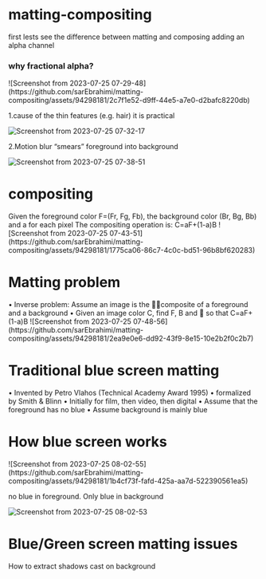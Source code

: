 # matting-compositing
first lests see the difference between matting and composing
 adding an alpha channel 
 <h3>why fractional alpha?</h3>
![Screenshot from 2023-07-25 07-29-48](https://github.com/sarEbrahimi/matting-compositing/assets/94298181/2c7f1e52-d9ff-44e5-a7e0-d2bafc8220db)
   
1.cause of the thin features  (e.g. hair) it is practical

![Screenshot from 2023-07-25 07-32-17](https://github.com/sarEbrahimi/matting-compositing/assets/94298181/9a02b5cd-0094-4b37-b2d5-61d8c4b721fe)

2.Motion blur “smears” foreground into background

![Screenshot from 2023-07-25 07-38-51](https://github.com/sarEbrahimi/matting-compositing/assets/94298181/c6e77f3a-5d91-444e-b9b9-878829b83032)

<h1>compositing</h1>
Given the foreground color F=(Fr, Fg, Fb), the
background color (Br, Bg, Bb) and a for each pixel
The compositing operation is: C=aF+(1-a)B
![Screenshot from 2023-07-25 07-43-51](https://github.com/sarEbrahimi/matting-compositing/assets/94298181/1775ca06-86c7-4c0c-bd51-96b8bf620283)

<h1>Matting problem</h1>
• Inverse problem:
Assume an image is the composite of a foreground
and a background
• Given an image color C, find F, B and  so that
C=aF+(1-a)B
![Screenshot from 2023-07-25 07-48-56](https://github.com/sarEbrahimi/matting-compositing/assets/94298181/2ea9e0e6-dd92-43f9-8e15-10e2b2f0c2b7)

<h1>Traditional blue screen matting</h1>
• Invented by Petro Vlahos
(Technical Academy Award 1995)
• formalized by Smith & Blinn
• Initially for film, then video, then digital
• Assume that the foreground has no blue
• Assume background is mainly blue

<h1>How blue screen works</h1>
![Screenshot from 2023-07-25 08-02-55](https://github.com/sarEbrahimi/matting-compositing/assets/94298181/1b4cf73f-fafd-425a-aa7d-522390561ea5)

no blue in foreground. Only blue in background

![Screenshot from 2023-07-25 08-02-53](https://github.com/sarEbrahimi/matting-compositing/assets/94298181/559ff227-ec14-476b-8698-1dd561b89722)

<h1>Blue/Green screen matting issues</h1>
 How to extract shadows cast on background
 

